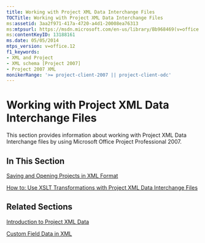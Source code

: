 ```yaml
---
title: Working with Project XML Data Interchange Files
TOCTitle: Working with Project XML Data Interchange Files
ms:assetid: 3aa2f971-417a-4720-a4d1-20008ea76313
ms:mtpsurl: https://msdn.microsoft.com/en-us/library/Bb968469(v=office.12)
ms:contentKeyID: 13188161
ms.date: 05/05/2014
mtps_version: v=office.12
f1_keywords:
- XML and Project
- XML schema [Project 2007]
- Project 2007 XML
monikerRange: '>= project-client-2007 || project-client-odc'
---
```


# Working with Project XML Data Interchange Files




This section provides information about working with Project XML Data Interchange files by using Microsoft Office Project Professional 2007.

## In This Section

[Saving and Opening Projects in XML Format](saving-and-opening-projects-in-xml-format.md)

[How to: Use XSLT Transformations with Project XML Data Interchange Files](how-to-use-xslt-transformations-with-project-xml-data-interchange-files.md)

## Related Sections

[Introduction to Project XML Data](introduction-to-project-xml-data.md)

[Custom Field Data in XML](custom-field-data-in-xml.md)

